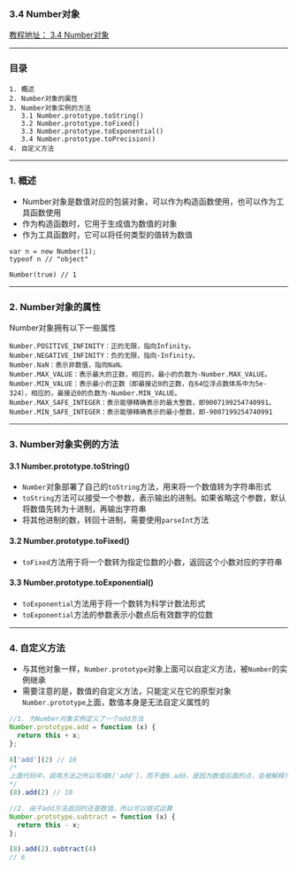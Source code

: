 ### 3.4 Number对象
[教程地址： 3.4 Number对象](http://javascript.ruanyifeng.com/stdlib/number.html)

---
### 目录
```
1. 概述
2. Number对象的属性
3. Number对象实例的方法
   3.1 Number.prototype.toString()
   3.2 Number.prototype.toFixed()
   3.3 Number.prototype.toExponential()
   3.4 Number.prototype.toPrecision()
4. 自定义方法
```

---
### 1. 概述
- Number对象是数值对应的包装对象，可以作为构造函数使用，也可以作为工具函数使用
- 作为构造函数时，它用于生成值为数值的对象
- 作为工具函数时，它可以将任何类型的值转为数值

```
var n = new Number(1);
typeof n // "object"

Number(true) // 1
```

---
### 2. Number对象的属性

Number对象拥有以下一些属性
```
Number.POSITIVE_INFINITY：正的无限，指向Infinity。
Number.NEGATIVE_INFINITY：负的无限，指向-Infinity。
Number.NaN：表示非数值，指向NaN。
Number.MAX_VALUE：表示最大的正数，相应的，最小的负数为-Number.MAX_VALUE。
Number.MIN_VALUE：表示最小的正数（即最接近0的正数，在64位浮点数体系中为5e-324），相应的，最接近0的负数为-Number.MIN_VALUE。
Number.MAX_SAFE_INTEGER：表示能够精确表示的最大整数，即9007199254740991。
Number.MIN_SAFE_INTEGER：表示能够精确表示的最小整数，即-9007199254740991
```

---
### 3. Number对象实例的方法

#### 3.1 Number.prototype.toString()
- `Number`对象部署了自己的`toString`方法，用来将一个数值转为字符串形式
- `toString`方法可以接受一个参数，表示输出的进制。如果省略这个参数，默认将数值先转为十进制，再输出字符串
- 将其他进制的数，转回十进制，需要使用`parseInt`方法

#### 3.2  Number.prototype.toFixed()
- `toFixed`方法用于将一个数转为指定位数的小数，返回这个小数对应的字符串

#### 3.3  Number.prototype.toExponential()
- `toExponential`方法用于将一个数转为科学计数法形式
- `toExponential`方法的参数表示小数点后有效数字的位数

---
### 4. 自定义方法
- 与其他对象一样，`Number.prototype`对象上面可以自定义方法，被`Number`的实例继承
- 需要注意的是，数值的自定义方法，只能定义在它的原型对象`Number.prototype`上面，数值本身是无法自定义属性的

```js
//1. 为Number对象实例定义了一个add方法
Number.prototype.add = function (x) {
  return this + x;
};

8['add'](2) // 10
/*
上面代码中，调用方法之所以写成8['add']，而不是8.add，是因为数值后面的点，会被解释为小数点，而不是点运算符。将数值放在圆括号中，就可以使用点运算符调用方法了
*/
(8).add(2) // 10

//2. 由于add方法返回的还是数值，所以可以链式运算
Number.prototype.subtract = function (x) {
  return this - x;
};

(8).add(2).subtract(4)
// 6

```
